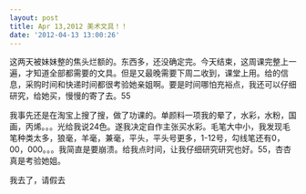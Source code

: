 ```yaml
---
layout: post
title: Apr 13,2012 美术文具！！
date: '2012-04-13 13:00:26'
---
```



 这两天被妹妹整的焦头烂额的。东西多，还没确定完。今天结束，这周课完整上一遍，才知道全部都需要的文具。但是又最晚需要下周二收到，课堂上用。给的信息，采购时间和快递时间都很考验她亲姐啊。要是时间哪怕充裕点，我还可以仔细研究，给她买，慢慢的寄了去。55

 我事先还是在淘宝上搜了搜，做了功课的。单颜料一项我的晕了，水彩，水粉，国画，丙烯。。。光给我说24色。遂我决定自作主张买水彩。毛笔大中小，我发现毛笔种类太多，狼毫，羊毫，兼毫，平头，平头号更多，1-12号，勾线笔还有0，00，000。。。我简直是要崩溃。给我点时间，让我仔细研究研究也好。55，杏杏真是考验她姐。

 我去了，请假去



